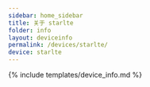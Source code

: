 ```yaml
---
sidebar: home_sidebar
title: 关于 starlte
folder: info
layout: deviceinfo
permalink: /devices/starlte/
device: starlte
---
```

{% include templates/device_info.md %}
